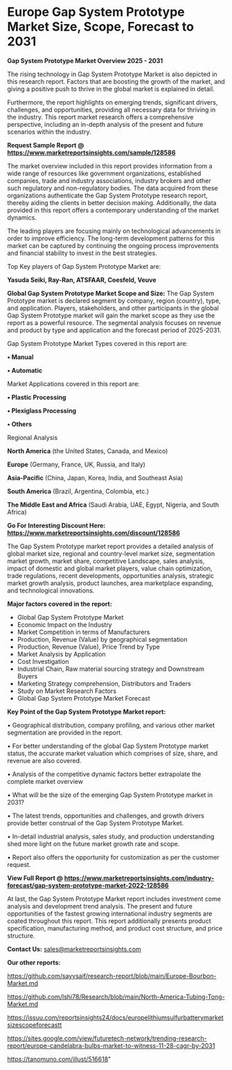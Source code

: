 # Europe Gap System Prototype Market Size, Scope, Forecast to 2031

<Strong> Gap System Prototype Market Overview 2025 - 2031</strong>

The rising technology in Gap System Prototype Market is also depicted in this research report. Factors that are boosting the growth of the market, and giving a positive push to thrive in the global market is explained in detail.

Furthermore, the report highlights on emerging trends, significant drivers, challenges, and opportunities, providing all necessary data for thriving in the industry. This report market research offers a comprehensive perspective, including an in-depth analysis of the present and future scenarios within the industry.

<strong>Request Sample Report @ <a href=https://www.marketreportsinsights.com/sample/128586>https://www.marketreportsinsights.com/sample/128586</a></strong>

The market overview included in this report provides information from a wide range of resources like government organizations, established companies, trade and industry associations, industry brokers and other such regulatory and non-regulatory bodies. The data acquired from these organizations authenticate the Gap System Prototype research report, thereby aiding the clients in better decision making. Additionally, the data provided in this report offers a contemporary understanding of the market dynamics.

The leading players are focusing mainly on technological advancements in order to improve efficiency. The long-term development patterns for this market can be captured by continuing the ongoing process improvements and financial stability to invest in the best strategies.

Top Key players of Gap System Prototype Market are:

<strong>Yasuda Seiki, Ray-Ran, ATSFAAR, Coesfeld, Veuve</strong>

<strong><b>Global Gap System Prototype Market Scope and Size:</b></strong>
The Gap System Prototype market is declared segment by company, region (country), type, and application. Players, stakeholders, and other participants in the global Gap System Prototype market will gain the market scope as they use the report as a powerful resource. The segmental analysis focuses on revenue and product by type and application and the forecast period of 2025-2031.

Gap System Prototype Market Types covered in this report are:

<strong>• Manual

• Automatic</strong>

Market Applications covered in this report are:

<strong>• Plastic Processing

• Plexiglass Processing

• Others</strong> 

Regional Analysis

<strong>North America</strong> (the United States, Canada, and Mexico)

<strong>Europe</strong> (Germany, France, UK, Russia, and Italy)

<strong>Asia-Pacific</strong> (China, Japan, Korea, India, and Southeast Asia)

<strong>South America</strong> (Brazil, Argentina, Colombia, etc.)

<strong>The Middle East and Africa</strong> (Saudi Arabia, UAE, Egypt, Nigeria, and South Africa)

<strong>Go For Interesting Discount Here: <a href=https://www.marketreportsinsights.com/discount/128586>https://www.marketreportsinsights.com/discount/128586</a></strong>

The Gap System Prototype market report provides a detailed analysis of global market size, regional and country-level market size, segmentation market growth, market share, competitive Landscape, sales analysis, impact of domestic and global market players, value chain optimization, trade regulations, recent developments, opportunities analysis, strategic market growth analysis, product launches, area marketplace expanding, and technological innovations.

<strong><b>Major factors covered in the report:</b></strong>
<ul>
  <li>Global Gap System Prototype Market </li>
  <li>Economic Impact on the Industry</li>
  <li>Market Competition in terms of Manufacturers</li>
  <li>Production, Revenue (Value) by geographical segmentation</li>
  <li>Production, Revenue (Value), Price Trend by Type</li>
  <li>Market Analysis by Application</li>
  <li>Cost Investigation</li>
  <li>Industrial Chain, Raw material sourcing strategy and Downstream Buyers</li>
  <li>Marketing Strategy comprehension, Distributors and Traders</li>
  <li>Study on Market Research Factors</li>
  <li>Global Gap System Prototype Market Forecast</li>
</ul>

<strong><b>Key Point of the Gap System Prototype Market report:</b></strong>

• Geographical distribution, company profiling, and various other market segmentation are provided in the report.

• For better understanding of the global Gap System Prototype market status, the accurate market valuation which comprises of size, share, and revenue are also covered.

• Analysis of the competitive dynamic factors better extrapolate the complete market overview

• What will be the size of the emerging Gap System Prototype market in 2031?

• The latest trends, opportunities and challenges, and growth drivers provide better construal of the Gap System Prototype Market.

• In-detail industrial analysis, sales study, and production understanding shed more light on the future market growth rate and scope.

• Report also offers the opportunity for customization as per the customer request.

<strong><b>View Full Report @ <a href=https://www.marketreportsinsights.com/industry-forecast/gap-system-prototype-market-2022-128586>https://www.marketreportsinsights.com/industry-forecast/gap-system-prototype-market-2022-128586</a></b></strong>


At last, the Gap System Prototype Market report includes investment come analysis and development trend analysis. The present and future opportunities of the fastest growing international industry segments are coated throughout this report. This report additionally presents product specification, manufacturing method, and product cost structure, and price structure.

<strong>Contact Us:</strong>
sales@marketreportsinsights.com

<strong>Our other reports:</strong>

<a href=https://github.com/sayysaif/research-report/blob/main/Europe-Bourbon-Market.md>https://github.com/sayysaif/research-report/blob/main/Europe-Bourbon-Market.md</a>

<a href=https://github.com/Ishi78/Research/blob/main/North-America-Tubing-Tong-Market.md>https://github.com/Ishi78/Research/blob/main/North-America-Tubing-Tong-Market.md</a>

<a href=https://issuu.com/reportsinsights24/docs/europelithiumsulfurbatterymarketsizescopeforecastt>https://issuu.com/reportsinsights24/docs/europelithiumsulfurbatterymarketsizescopeforecastt</a>

<a href=https://sites.google.com/view/futuretech-network/trending-research-report/europe-candelabra-bulbs-market-to-witness-11-28-cagr-by-2031>https://sites.google.com/view/futuretech-network/trending-research-report/europe-candelabra-bulbs-market-to-witness-11-28-cagr-by-2031</a>

<a href=https://tanomuno.com/illust/516618>https://tanomuno.com/illust/516618</a>"
